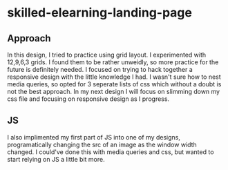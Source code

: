 # skilled-elearning-landing-page

## Approach
In this design, I tried to practice using grid layout. I experimented with 12,9,6,3 grids. I found them to be rather unweidly, so more practice for the future is definitely needed.
I focused on trying to hack together a responsive design with the little knowledge I had. I wasn't sure how to nest media queries, so opted for 3 seperate lists of css which without a doubt is not the best approach.
In my next design I will focus on slimming down my css file and focusing on responsive design as I progress.

## JS
I also implimented my first part of JS into one of my designs, programatically changing the src of an image as the window width changed. I could've done this with media queries and css, but wanted to start relying on JS a little bit more.
